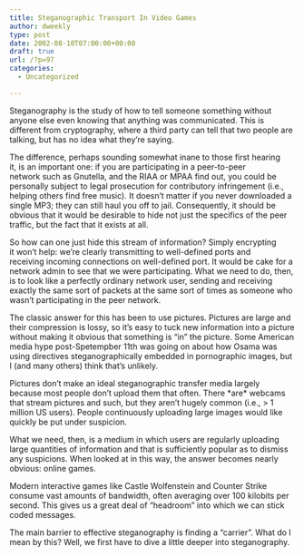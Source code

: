 ```yaml
---
title: Steganographic Transport In Video Games
author: dweekly
type: post
date: 2002-08-10T07:00:00+00:00
draft: true
url: /?p=97
categories:
  - Uncategorized

---
```

Steganography is the study of how to tell someone something without anyone else even knowing that anything was communicated. This is different from cryptography, where a third party can tell that two people are talking, but has no idea what they&#8217;re saying.

The difference, perhaps sounding somewhat inane to those first hearing it, is an important one: if you are participating in a peer-to-peer network such as Gnutella, and the RIAA or MPAA find out, you could be personally subject to legal prosecution for contributory infringement (i.e., helping others find free music). It doesn&#8217;t matter if you never downloaded a single MP3; they can still haul you off to jail. Consequently, it should be obvious that it would be desirable to hide not just the specifics of the peer traffic, but the fact that it exists at all.

So how can one just hide this stream of information? Simply encrypting it won&#8217;t help: we&#8217;re clearly transmitting to well-defined ports and receiving incoming connections on well-defined port. It would be cake for a network admin to see that we were participating. What we need to do, then, is to look like a perfectly ordinary network user, sending and receiving exactly the same sort of packets at the same sort of times as someone who wasn&#8217;t participating in the peer network.

The classic answer for this has been to use pictures. Pictures are large and their compression is lossy, so it&#8217;s easy to tuck new information into a picture without making it obvious that something is &#8220;in&#8221; the picture. Some American media hype post-Spetempber 11th was going on about how Osama was using directives steganographically embedded in pornographic images, but I (and many others) think that&#8217;s unlikely.

Pictures don&#8217;t make an ideal steganographic transfer media largely because most people don&#8217;t upload them that often. There \*are\* webcams that stream pictures and such, but they aren&#8217;t hugely common (i.e., > 1 million US users). People continuously uploading large images would like quickly be put under suspicion.

What we need, then, is a medium in which users are regularly uploading large quantities of information and that is sufficiently popular as to dismiss any suspicions. When looked at in this way, the answer becomes nearly obvious: online games.

Modern interactive games like Castle Wolfenstein and Counter Strike consume vast amounts of bandwidth, often averaging over 100 kilobits per second. This gives us a great deal of &#8220;headroom&#8221; into which we can stick coded messages.

The main barrier to effective steganography is finding a &#8220;carrier&#8221;. What do I mean by this? Well, we first have to dive a little deeper into steganography.
